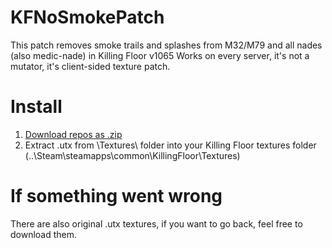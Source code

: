 # KFNoSmokePatch
This patch removes smoke trails and splashes from M32/M79 and all nades (also medic-nade) in Killing Floor v1065
Works on every server, it's not a mutator, it's client-sided texture patch.

# Install
1. [Download repos as .zip](https://github.com/rinneten/KFNoSmokePatch/archive/refs/heads/main.zip)
2. Extract .utx from \Textures\ folder into your Killing Floor textures folder (..\Steam\steamapps\common\KillingFloor\Textures\)

# If something went wrong
There are also original .utx textures, if you want to go back, feel free to download them.

